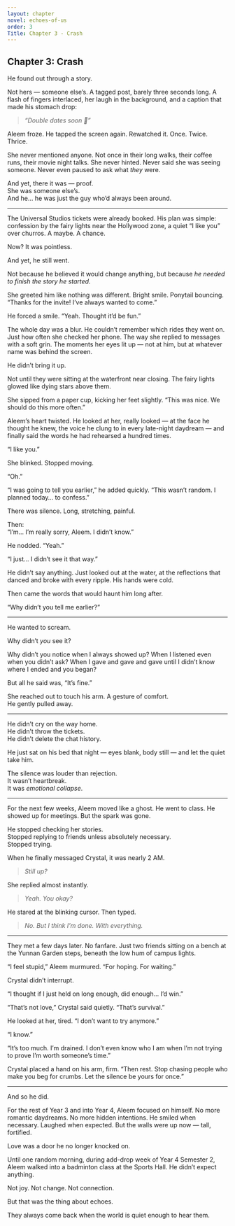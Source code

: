```yaml
---
layout: chapter
novel: echoes-of-us
order: 3
Title: Chapter 3 - Crash
---
```


## Chapter 3: Crash

He found out through a story.

Not hers — someone else’s. A tagged post, barely three seconds long. A flash of fingers interlaced, her laugh in the background, and a caption that made his stomach drop:

> *“Double dates soon 🥰”*

Aleem froze. He tapped the screen again. Rewatched it. Once. Twice. Thrice.

She never mentioned anyone. Not once in their long walks, their coffee runs, their movie night talks. She never hinted. Never said she was seeing someone. Never even paused to ask what *they* were.

And yet, there it was — proof.  
She was someone else’s.  
And he… he was just the guy who’d always been around.

---

The Universal Studios tickets were already booked. His plan was simple: confession by the fairy lights near the Hollywood zone, a quiet “I like you” over churros. A maybe. A chance.

Now? It was pointless.

And yet, he still went.

Not because he believed it would change anything, but because *he needed to finish the story he started.*

She greeted him like nothing was different. Bright smile. Ponytail bouncing. “Thanks for the invite! I’ve always wanted to come.”

He forced a smile. “Yeah. Thought it’d be fun.”

The whole day was a blur. He couldn’t remember which rides they went on. Just how often she checked her phone. The way she replied to messages with a soft grin. The moments her eyes lit up — not at him, but at whatever name was behind the screen.

He didn’t bring it up.

Not until they were sitting at the waterfront near closing. The fairy lights glowed like dying stars above them.

She sipped from a paper cup, kicking her feet slightly. “This was nice. We should do this more often.”

Aleem’s heart twisted. He looked at her, really looked — at the face he thought he knew, the voice he clung to in every late-night daydream — and finally said the words he had rehearsed a hundred times.

“I like you.”

She blinked. Stopped moving.

“Oh.”

“I was going to tell you earlier,” he added quickly. “This wasn’t random. I planned today… to confess.”

There was silence. Long, stretching, painful.

Then:  
“I’m… I’m really sorry, Aleem. I didn’t know.”

He nodded. “Yeah.”

“I just… I didn’t see it that way.”

He didn’t say anything. Just looked out at the water, at the reflections that danced and broke with every ripple. His hands were cold.

Then came the words that would haunt him long after.

“Why didn’t you tell me earlier?”

---

He wanted to scream.

Why didn’t *you* see it?

Why didn’t you notice when I always showed up? When I listened even when you didn’t ask? When I gave and gave and gave until I didn’t know where I ended and you began?

But all he said was, “It’s fine.”

She reached out to touch his arm. A gesture of comfort.  
He gently pulled away.

---

He didn’t cry on the way home.  
He didn’t throw the tickets.  
He didn’t delete the chat history.

He just sat on his bed that night — eyes blank, body still — and let the quiet take him.

The silence was louder than rejection.  
It wasn’t heartbreak.  
It was *emotional collapse*.

---

For the next few weeks, Aleem moved like a ghost. He went to class. He showed up for meetings. But the spark was gone.

He stopped checking her stories.  
Stopped replying to friends unless absolutely necessary.  
Stopped trying.

When he finally messaged Crystal, it was nearly 2 AM.

> *Still up?*

She replied almost instantly.

> *Yeah. You okay?*

He stared at the blinking cursor. Then typed.

> *No. But I think I’m done. With everything.*

---

They met a few days later. No fanfare. Just two friends sitting on a bench at the Yunnan Garden steps, beneath the low hum of campus lights.

“I feel stupid,” Aleem murmured. “For hoping. For waiting.”

Crystal didn’t interrupt.

“I thought if I just held on long enough, did enough… I’d win.”

“That’s not love,” Crystal said quietly. “That’s survival.”

He looked at her, tired. “I don’t want to try anymore.”

“I know.”

“It’s too much. I’m drained. I don’t even know who I am when I’m not trying to prove I’m worth someone’s time.”

Crystal placed a hand on his arm, firm. “Then rest. Stop chasing people who make you beg for crumbs. Let the silence be yours for once.”

---

And so he did.

For the rest of Year 3 and into Year 4, Aleem focused on himself. No more romantic daydreams. No more hidden intentions. He smiled when necessary. Laughed when expected. But the walls were up now — tall, fortified.

Love was a door he no longer knocked on.

Until one random morning, during add-drop week of Year 4 Semester 2, Aleem walked into a badminton class at the Sports Hall. He didn’t expect anything.

Not joy. Not change. Not connection.

But that was the thing about echoes.

They always come back when the world is quiet enough to hear them.